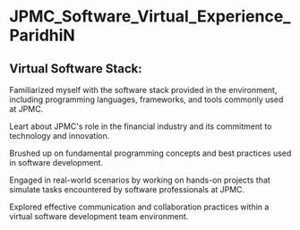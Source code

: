 # JPMC_Software_Virtual_Experience_ParidhiN

## Virtual Software Stack:
Familiarized myself with the software stack provided in the environment, including programming languages, frameworks, and tools commonly used at JPMC.

Leart about JPMC's role in the financial industry and its commitment to technology and innovation.

Brushed up on fundamental programming concepts and best practices used in software development.

Engaged in real-world scenarios by working on hands-on projects that simulate tasks encountered by software professionals at JPMC.

Explored effective communication and collaboration practices within a virtual software development team environment.
